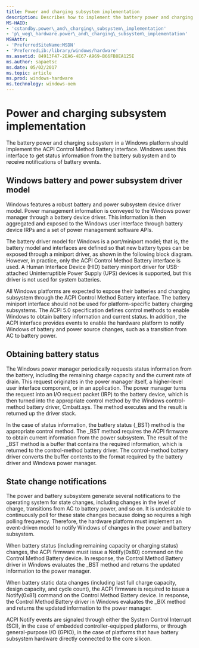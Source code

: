 ```yaml
---
title: Power and charging subsystem implementation
description: Describes how to implement the battery power and charging subsystem on a Windows platform.
MS-HAID:
- 'cstandby.power\_and\_charging\_subsystem\_implementation'
- 'p\_weg\_hardware.power\_and\_charging\_subsystem\_implementation'
MSHAttr:
- 'PreferredSiteName:MSDN'
- 'PreferredLib:/library/windows/hardware'
ms.assetid: 84913F47-2EA6-4E67-A969-B66FB8EA125E
ms.author: sapaetsc
ms.date: 05/02/2017
ms.topic: article
ms.prod: windows-hardware
ms.technology: windows-oem
---
```


# Power and charging subsystem implementation


The battery power and charging subsystem in a Windows platform should implement the ACPI Control Method Battery interface. Windows uses this interface to get status information from the battery subsystem and to receive notifications of battery events.

## Windows battery and power subsystem driver model


Windows features a robust battery and power subsystem device driver model. Power management information is conveyed to the Windows power manager through a battery device driver. This information is then aggregated and exposed to the Windows user interface through battery device IRPs and a set of power management software APIs.

The battery driver model for Windows is a port/miniport model; that is, the battery model and interfaces are defined so that new battery types can be exposed through a miniport driver, as shown in the following block diagram. However, in practice, only the ACPI Control Method Battery interface is used. A Human Interface Device (HID) battery miniport driver for USB-attached Uninterruptible Power Supply (UPS) devices is supported, but this driver is not used for system batteries.

All Windows platforms are expected to expose their batteries and charging subsystem through the ACPI Control Method Battery interface. The battery miniport interface should not be used for platform-specific battery charging subsystems. The ACPI 5.0 specification defines control methods to enable Windows to obtain battery information and current status. In addition, the ACPI interface provides events to enable the hardware platform to notify Windows of battery and power source changes, such as a transition from AC to battery power.

## Obtaining battery status


The Windows power manager periodically requests status information from the battery, including the remaining charge capacity and the current rate of drain. This request originates in the power manager itself, a higher-level user interface component, or in an application. The power manager turns the request into an I/O request packet (IRP) to the battery device, which is then turned into the appropriate control method by the Windows control-method battery driver, Cmbatt.sys. The method executes and the result is returned up the driver stack.

In the case of status information, the battery status (\_BST) method is the appropriate control method. The \_BST method requires the ACPI firmware to obtain current information from the power subsystem. The result of the \_BST method is a buffer that contains the required information, which is returned to the control-method battery driver. The control-method battery driver converts the buffer contents to the format required by the battery driver and Windows power manager.

## State change notifications


The power and battery subsystem generate several notifications to the operating system for state changes, including changes in the level of charge, transitions from AC to battery power, and so on. It is undesirable to continuously poll for these state changes because doing so requires a high polling frequency. Therefore, the hardware platform must implement an event-driven model to notify Windows of changes in the power and battery subsystem.

When battery status (including remaining capacity or charging status) changes, the ACPI firmware must issue a Notify(0x80) command on the Control Method Battery device. In response, the Control Method Battery driver in Windows evaluates the \_BST method and returns the updated information to the power manager.

When battery static data changes (including last full charge capacity, design capacity, and cycle count), the ACPI firmware is required to issue a Notify(0x81) command on the Control Method Battery device. In response, the Control Method Battery driver in Windows evaluates the \_BIX method and returns the updated information to the power manager.

ACPI Notify events are signaled through either the System Control Interrupt (SCI), in the case of embedded controller-equipped platforms, or through general-purpose I/O (GPIO), in the case of platforms that have battery subsystem hardware directly connected to the core silicon.

 

 






